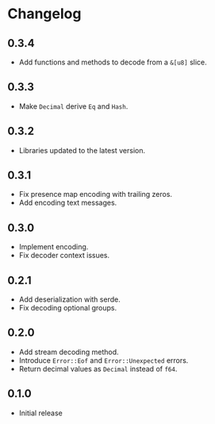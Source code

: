 # Changelog

## 0.3.4
- Add functions and methods to decode from a `&[u8]` slice.

## 0.3.3
- Make `Decimal` derive `Eq` and `Hash`.

## 0.3.2
- Libraries updated to the latest version.

## 0.3.1
- Fix presence map encoding with trailing zeros.
- Add encoding text messages.

## 0.3.0
- Implement encoding.
- Fix decoder context issues.

## 0.2.1
- Add deserialization with serde.
- Fix decoding optional groups.

## 0.2.0
- Add stream decoding method.
- Introduce `Error::Eof` and `Error::Unexpected` errors.
- Return decimal values as `Decimal` instead of `f64`.

## 0.1.0
- Initial release
